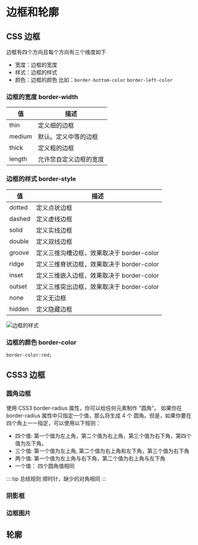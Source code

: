 # 边框和轮廓

## CSS 边框

边框有四个方向且每个方向有三个维度如下

- 宽度：边框的宽度
- 样式：边框的样式
- 颜色：边框的颜色
  比如：`border-bottom-color` `border-left-color`

### 边框的宽度 border-width

| 值     | 描述                   |
| ------ | ---------------------- |
| thin   | 定义细的边框           |
| medium | 默认。定义中等的边框   |
| thick  | 定义粗的边框           |
| length | 允许您自定义边框的宽度 |

### 边框的样式 border-style

| 值     | 描述                                      |
| ------ | ----------------------------------------- |
| dotted | 定义点状边框                              |
| dashed | 定义虚线边框                              |
| solid  | 定义实线边框                              |
| double | 定义双线边框                              |
| groove | 定义三维沟槽边框，效果取决于 border-color |
| ridge  | 定义三维脊状边框，效果取决于 border-color |
| inset  | 定义三维嵌入边框，效果取决于 border-color |
| outset | 定义三维突出边框，效果取决于 border-color |
| none   | 定义无边框                                |
| hidden | 定义隐藏边框                              |

![边框的样式](https://image-bucket-1307756649.cos.ap-chengdu.myqcloud.com/image/20250618205100909.png)

### 边框的颜色 border-color

`border-color:red;`

## CSS3 边框

### 圆角边框

使用 CSS3 border-radius 属性，你可以给任何元素制作 "圆角"。
如果你在 border-radius 属性中只指定一个值，那么将生成 4 个 圆角。但是，如果你要在四个角上一一指定，可以使用以下规则：

- 四个值: 第一个值为左上角，第二个值为右上角，第三个值为右下角，第四个值为左下角。
- 三个值: 第一个值为左上角, 第二个值为右上角和左下角，第三个值为右下角
- 两个值: 第一个值为左上角与右下角，第二个值为右上角与左下角
- 一个值： 四个圆角值相同

::: tip 总结规则
顺时针，缺少的对角相同
:::

### 阴影框

### 边框图片

## 轮廓
